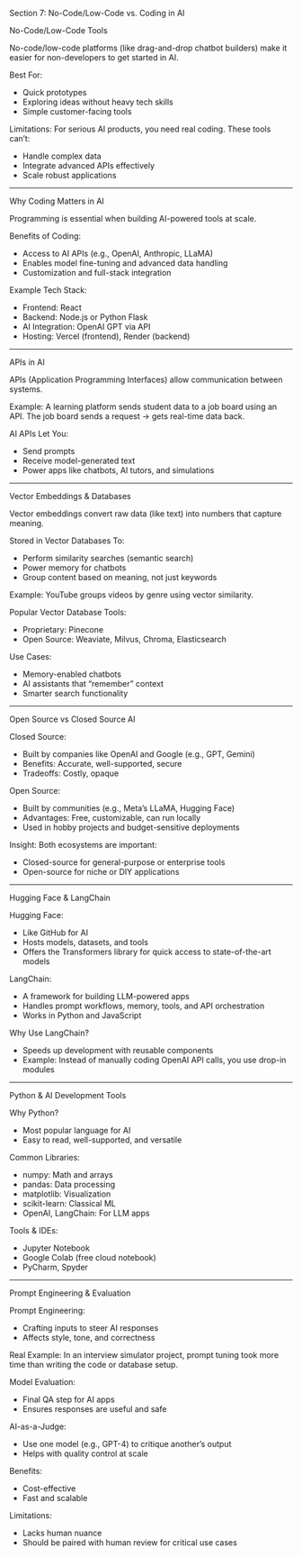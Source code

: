 Section 7: No-Code/Low-Code vs. Coding in AI

No-Code/Low-Code Tools

No-code/low-code platforms (like drag-and-drop chatbot builders) make it easier for non-developers to get started in AI.

Best For:
- Quick prototypes
- Exploring ideas without heavy tech skills
- Simple customer-facing tools

Limitations:
For serious AI products, you need real coding. These tools can’t:
- Handle complex data
- Integrate advanced APIs effectively
- Scale robust applications

---

Why Coding Matters in AI

Programming is essential when building AI-powered tools at scale.

Benefits of Coding:
- Access to AI APIs (e.g., OpenAI, Anthropic, LLaMA)
- Enables model fine-tuning and advanced data handling
- Customization and full-stack integration

Example Tech Stack:
- Frontend: React
- Backend: Node.js or Python Flask
- AI Integration: OpenAI GPT via API
- Hosting: Vercel (frontend), Render (backend)

---

APIs in AI

APIs (Application Programming Interfaces) allow communication between systems.

Example:
A learning platform sends student data to a job board using an API. The job board sends a request → gets real-time data back.

AI APIs Let You:
- Send prompts
- Receive model-generated text
- Power apps like chatbots, AI tutors, and simulations

---

Vector Embeddings & Databases

Vector embeddings convert raw data (like text) into numbers that capture meaning.

Stored in Vector Databases To:
- Perform similarity searches (semantic search)
- Power memory for chatbots
- Group content based on meaning, not just keywords

Example:
YouTube groups videos by genre using vector similarity.

Popular Vector Database Tools:
- Proprietary: Pinecone
- Open Source: Weaviate, Milvus, Chroma, Elasticsearch

Use Cases:
- Memory-enabled chatbots
- AI assistants that “remember” context
- Smarter search functionality

---

Open Source vs Closed Source AI

Closed Source:
- Built by companies like OpenAI and Google (e.g., GPT, Gemini)
- Benefits: Accurate, well-supported, secure
- Tradeoffs: Costly, opaque

Open Source:
- Built by communities (e.g., Meta’s LLaMA, Hugging Face)
- Advantages: Free, customizable, can run locally
- Used in hobby projects and budget-sensitive deployments

Insight:
Both ecosystems are important:
- Closed-source for general-purpose or enterprise tools
- Open-source for niche or DIY applications

---

Hugging Face & LangChain

Hugging Face:
- Like GitHub for AI
- Hosts models, datasets, and tools
- Offers the Transformers library for quick access to state-of-the-art models

LangChain:
- A framework for building LLM-powered apps
- Handles prompt workflows, memory, tools, and API orchestration
- Works in Python and JavaScript

Why Use LangChain?
- Speeds up development with reusable components
- Example: Instead of manually coding OpenAI API calls, you use drop-in modules

---

Python & AI Development Tools

Why Python?
- Most popular language for AI
- Easy to read, well-supported, and versatile

Common Libraries:
- numpy: Math and arrays
- pandas: Data processing
- matplotlib: Visualization
- scikit-learn: Classical ML
- OpenAI, LangChain: For LLM apps

Tools & IDEs:
- Jupyter Notebook
- Google Colab (free cloud notebook)
- PyCharm, Spyder

---

Prompt Engineering & Evaluation

Prompt Engineering:
- Crafting inputs to steer AI responses
- Affects style, tone, and correctness

Real Example:
In an interview simulator project, prompt tuning took more time than writing the code or database setup.

Model Evaluation:
- Final QA step for AI apps
- Ensures responses are useful and safe

AI-as-a-Judge:
- Use one model (e.g., GPT-4) to critique another’s output
- Helps with quality control at scale

Benefits:
- Cost-effective
- Fast and scalable

Limitations:
- Lacks human nuance
- Should be paired with human review for critical use cases
